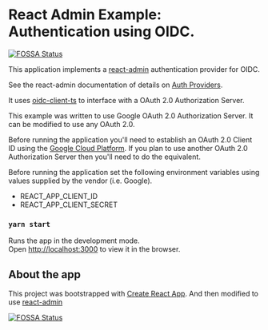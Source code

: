 # React Admin Example: Authentication using OIDC.
[![FOSSA Status](https://app.fossa.com/api/projects/custom%2B31163%2Fgithub.com%2Fbwgz%2Fra-example-oidc.svg?type=shield)](https://app.fossa.com/projects/custom%2B31163%2Fgithub.com%2Fbwgz%2Fra-example-oidc?ref=badge_shield)

This application implements a [react-admin](https://marmelab.com/react-admin/) authentication provider for OIDC.

See the react-admin documentation of details on [Auth Providers](https://marmelab.com/react-admin/Authentication.html).

It uses [oidc-client-ts](https://github.com/authts/oidc-client-ts) to interface with a OAuth 2.0 Authorization Server.

This example was written to use Google OAuth 2.0 Authorization Server. It can be modified to use any OAuth 2.0.

Before running the application you'll need to establish an OAuth 2.0 Client ID using the [Google Cloud Platform](https://console.cloud.google.com). If you plan to use another OAuth 2.0 Authorization Server then you'll need to do the equivalent.

Before running the application set the following environment variables using values supplied by the vendor (i.e. Google).

* REACT_APP_CLIENT_ID
* REACT_APP_CLIENT_SECRET

### `yarn start`

Runs the app in the development mode.\
Open [http://localhost:3000](http://localhost:3000) to view it in the browser.

## About the app
This project was bootstrapped with [Create React App](https://github.com/facebook/create-react-app). And then modified to use [react-admin](https://marmelab.com/react-admin/)

[![FOSSA Status](https://app.fossa.com/api/projects/custom%2B31163%2Fgithub.com%2Fbwgz%2Fra-example-oidc.svg?type=large)](https://app.fossa.com/projects/custom%2B31163%2Fgithub.com%2Fbwgz%2Fra-example-oidc?ref=badge_large)
